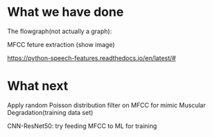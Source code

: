 # What we have done
The flowgraph(not actually a graph):

MFCC feture extraction
(show image)

https://python-speech-features.readthedocs.io/en/latest/#


# What next
Apply random Poisson distribution filter on MFCC for mimic Muscular Degradation(training data set)

CNN-ResNet50: try feeding MFCC to ML for training 
